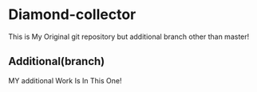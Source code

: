 # Diamond-collector 
This is My Original git repository but additional branch other than master!
## Additional(branch)
MY additional Work Is In This One!